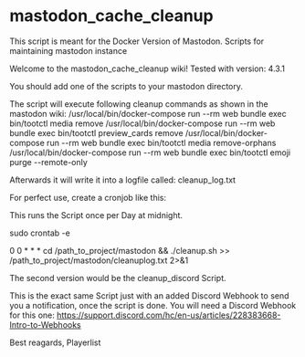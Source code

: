 # mastodon_cache_cleanup

This script is meant for the Docker Version of Mastodon.
Scripts for maintaining mastodon instance


Welcome to the mastodon_cache_cleanup wiki! Tested with version: 4.3.1

You should add one of the scripts to your mastodon directory.

The script will execute following cleanup commands as shown in the mastodon wiki: 
/usr/local/bin/docker-compose run --rm web bundle exec bin/tootctl media remove 
/usr/local/bin/docker-compose run --rm web bundle exec bin/tootctl preview_cards remove
/usr/local/bin/docker-compose run --rm web bundle exec bin/tootctl media remove-orphans
/usr/local/bin/docker-compose run --rm web bundle exec bin/tootctl emoji purge --remote-only

Afterwards it will write it into a logfile called: cleanup_log.txt

For perfect use, create a cronjob like this:

This runs the Script once per Day at midnight. 

sudo crontab -e 

0 0 * * * cd /path_to_project/mastodon && ./cleanup.sh >> /path_to_project/mastodon/cleanuplog.txt 2>&1

The second version would be the cleanup_discord Script.

This is the exact same Script just with an added Discord Webhook to send you a notification, once the script is done. You will need a Discord Webhook for this one: https://support.discord.com/hc/en-us/articles/228383668-Intro-to-Webhooks

Best reagards, Playerlist
